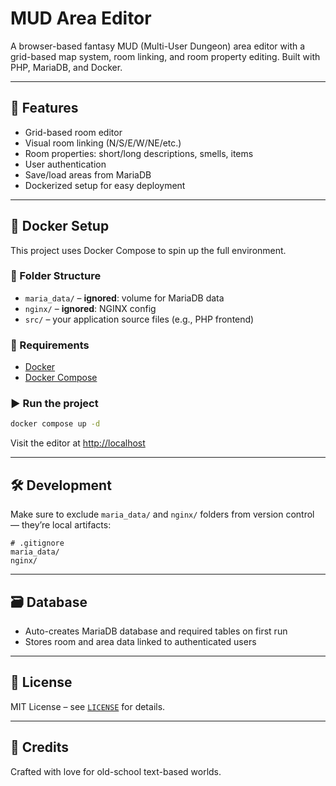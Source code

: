 # MUD Area Editor

A browser-based fantasy MUD (Multi-User Dungeon) area editor with a grid-based map system, room linking, and room property editing. Built with PHP, MariaDB, and Docker.

---

## 🚀 Features

- Grid-based room editor
- Visual room linking (N/S/E/W/NE/etc.)
- Room properties: short/long descriptions, smells, items
- User authentication
- Save/load areas from MariaDB
- Dockerized setup for easy deployment

---

## 🐳 Docker Setup

This project uses Docker Compose to spin up the full environment.

### 📁 Folder Structure

- `maria_data/` – **ignored**: volume for MariaDB data
- `nginx/` – **ignored**: NGINX config
- `src/` – your application source files (e.g., PHP frontend)

### 🧰 Requirements

- [Docker](https://www.docker.com/)
- [Docker Compose](https://docs.docker.com/compose/)

### ▶️ Run the project

```bash
docker compose up -d
```

Visit the editor at [http://localhost](http://localhost)

---

## 🛠️ Development

Make sure to exclude `maria_data/` and `nginx/` folders from version control — they’re local artifacts:

```gitignore
# .gitignore
maria_data/
nginx/
```

---

## 🗃️ Database

- Auto-creates MariaDB database and required tables on first run
- Stores room and area data linked to authenticated users

---

## 🧾 License

MIT License – see [`LICENSE`](LICENSE) for details.

---

## 🙏 Credits

Crafted with love for old-school text-based worlds.
